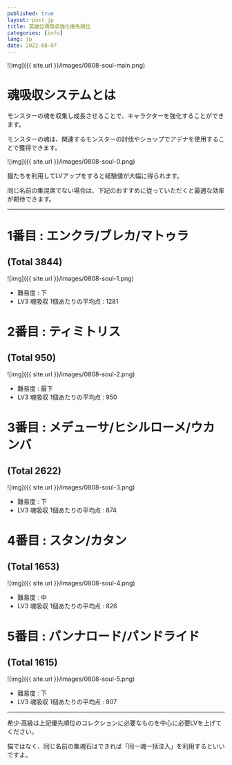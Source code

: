 ```yaml
---
published: true
layout: post_jp
title: 英雄位魂吸収強化優先順位
categories: [info]
lang: jp
date: 2022-08-07
---
```

![img]({{ site.url }}/images/0808-soul-main.png)
# 魂吸収システムとは
モンスターの魂を収集し成長させることで、キャラクターを強化することができます。


モンスターの魂は、関連するモンスターの討伐やショップでアデナを使用することで獲得できます。



![img]({{ site.url }}/images/0808-soul-0.png)


猫たちを利用してLVアップをすると経験値が大幅に得られます。


同じ名前の集混席でない場合は、下記のおすすめに従っていただくと最適な効率が期待できます。



***

# 1番目 : エンクラ/ブレカ/マトゥラ
## (Total 3844)
![img]({{ site.url }}/images/0808-soul-1.png)
- 難易度 : 下
- LV3 魂吸収 1個あたりの平均点 : 1281


# 2番目 : ティミトリス
## (Total 950)
![img]({{ site.url }}/images/0808-soul-2.png)
- 難易度 : 最下
- LV3 魂吸収 1個あたりの平均点 : 950


# 3番目 : メデューサ/ヒシルローメ/ウカンバ
## (Total 2622)
![img]({{ site.url }}/images/0808-soul-3.png)
- 難易度 : 下
- LV3 魂吸収 1個あたりの平均点 : 874


# 4番目 : スタン/カタン
## (Total 1653)
![img]({{ site.url }}/images/0808-soul-4.png)
- 難易度 : 中
- LV3 魂吸収 1個あたりの平均点 : 826


# 5番目 : パンナロード/パンドライド
## (Total 1615)
![img]({{ site.url }}/images/0808-soul-5.png)
- 難易度 : 下
- LV3 魂吸収 1個あたりの平均点 : 807


***
希少·高級は上記優先順位のコレクションに必要なものを中心に必要LVを上げてください。


猫ではなく、同じ名前の集魂石はできれば「同一魂一括注入」を利用するといいですよ。
